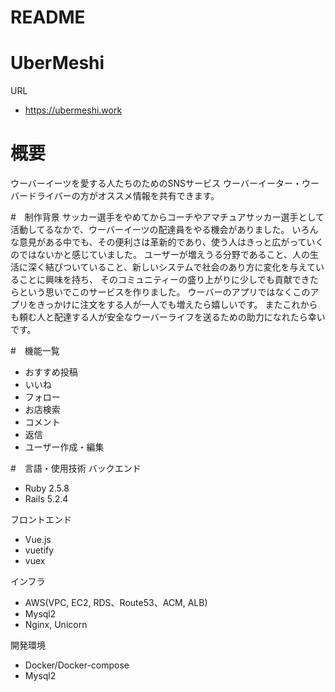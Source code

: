 # README

# UberMeshi
URL
* https://ubermeshi.work

# 概要
ウーバーイーツを愛する人たちのためのSNSサービス
ウーバーイーター・ウーバードライバーの方がオススメ情報を共有できます。

#　制作背景
サッカー選手をやめてからコーチやアマチュアサッカー選手として活動してるなかで、ウーバーイーツの配達員をやる機会がありました。
いろんな意見がある中でも、その便利さは革新的であり、使う人はきっと広がっていくのではないかと感じていました。
ユーザーが増えうる分野であること、人の生活に深く結びついていること、新しいシステムで社会のあり方に変化を与えていることに興味を持ち、
そのコミュニティーの盛り上がりに少しでも貢献できたらという思いでこのサービスを作りました。
ウーバーのアプリではなくこのアプリをきっかけに注文をする人が一人でも増えたら嬉しいです。
またこれからも頼む人と配達する人が安全なウーバーライフを送るための助力になれたら幸いです。

#　機能一覧
* おすすめ投稿
* いいね
* フォロー
* お店検索
* コメント
* 返信
* ユーザー作成・編集



#　言語・使用技術
バックエンド
* Ruby 2.5.8
* Rails 5.2.4

フロントエンド
* Vue.js
* vuetify
* vuex

インフラ
* AWS(VPC, EC2, RDS、Route53、ACM, ALB)
* Mysql2
* Nginx, Unicorn

開発環境
* Docker/Docker-compose
* Mysql2
